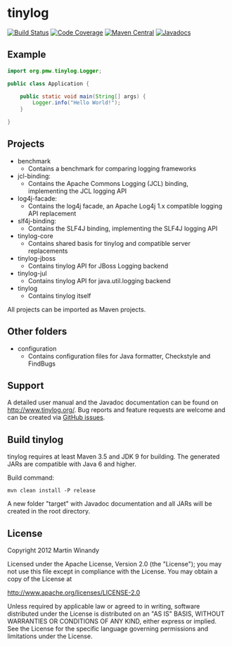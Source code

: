 tinylog
=======
[![Build Status](https://travis-ci.org/pmwmedia/tinylog.svg?branch=v1.3)](https://travis-ci.org/pmwmedia/tinylog)
[![Code Coverage](https://codecov.io/gh/pmwmedia/tinylog/branch/v1.3/graph/badge.svg)](https://codecov.io/gh/pmwmedia/tinylog/branch/v1.3)
[![Maven Central](https://maven-badges.herokuapp.com/maven-central/org.tinylog/tinylog/badge.svg)](https://maven-badges.herokuapp.com/maven-central/org.tinylog/tinylog)
[![Javadocs](http://www.javadoc.io/badge/org.tinylog/tinylog.svg)](http://www.javadoc.io/doc/org.tinylog/tinylog)

Example
-------

```java
import org.pmw.tinylog.Logger;

public class Application {

    public static void main(String[] args) {
        Logger.info("Hello World!");
    }

}
```

Projects
--------

* benchmark
  * Contains a benchmark for comparing logging frameworks
* jcl-binding:
  * Contains the Apache Commons Logging (JCL) binding, implementing the JCL logging API
* log4j-facade:
  * Contains the log4j facade, an Apache Log4j 1.x compatible logging API replacement
* slf4j-binding:
  * Contains the SLF4J binding, implementing the SLF4J logging API
* tinylog-core
  * Contains shared basis for tinylog and compatible server replacements
* tinylog-jboss
  * Contains tinylog API for JBoss Logging backend
* tinylog-jul
  * Contains tinylog API for java.util.logging backend
* tinylog
  * Contains tinylog itself

All projects can be imported as Maven projects.

Other folders
-------------
	
* configuration
  * Contains configuration files for Java formatter, Checkstyle and FindBugs

Support
-------

A detailed user manual and the Javadoc documentation can be found on http://www.tinylog.org/. Bug reports and feature requests are welcome and can be created via [GitHub issues](https://github.com/pmwmedia/tinylog/issues).

Build tinylog
-------------

tinylog requires at least Maven 3.5 and JDK 9 for building. The generated JARs are compatible with Java 6 and higher.

Build command:

	mvn clean install -P release

A new folder "target" with Javadoc documentation and all JARs will be created in the root directory.

License
-------

Copyright 2012 Martin Winandy

Licensed under the Apache License, Version 2.0 (the "License"); you may not use this file except in compliance with the License. You may obtain a copy of the License at

http://www.apache.org/licenses/LICENSE-2.0

Unless required by applicable law or agreed to in writing, software distributed under the License is distributed on an "AS IS" BASIS, WITHOUT WARRANTIES OR CONDITIONS OF ANY KIND, either express or implied. See the License for the specific language governing permissions and limitations under the License.
